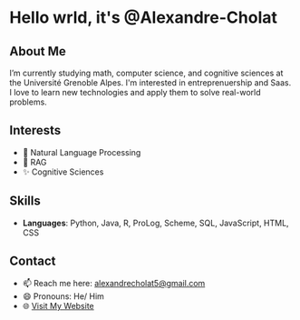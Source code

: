 # Hello wrld, it's @Alexandre-Cholat

## About Me
I’m currently studying math, computer science, and cognitive sciences at the Université Grenoble Alpes. I'm interested in entreprenuership and Saas. I love to learn new technologies and apply them to solve real-world problems.

## Interests
- 🌱 Natural Language Processing
- 💞️ RAG
- ✨ Cognitive Sciences

## Skills
- **Languages**: Python, Java, R, ProLog, Scheme, SQL, JavaScript, HTML, CSS

## Contact
- 📫 Reach me here: alexandrecholat5@gmail.com
- 😄 Pronouns: He/ Him
- 🌐 [Visit My Website](https://alexandrecholat.software/)

<!---
Alexandre-Cholat/Alexandre-Cholat is a ✨ special ✨ repository because its `README.md` (this file) appears on your GitHub profile.
You can click the Preview link to take a look at your changes.
--->

